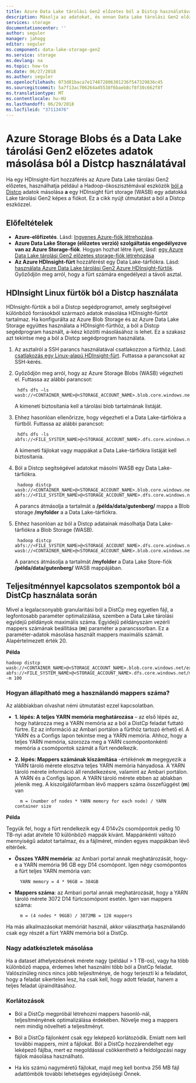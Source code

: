 ```yaml
---
title: Azure Data Lake tárolási Gen2 előzetes ból a Distcp használatával adatait átmásolhatja |} Microsoft Docs
description: Másolja az adatokat, és onnan Data Lake tárolási Gen2 előzetes ból a Distcp eszközzel
services: storage
documentationcenter: ''
author: seguler
manager: jahogg
editor: seguler
ms.component: data-lake-storage-gen2
ms.service: storage
ms.devlang: na
ms.topic: how-to
ms.date: 06/27/2018
ms.author: seguler
ms.openlocfilehash: 073d81baca7e174872806301236f547329836c45
ms.sourcegitcommit: 5a7f13ac706264a45538f6baeb8cf8f30c662f8f
ms.translationtype: MT
ms.contentlocale: hu-HU
ms.lasthandoff: 06/29/2018
ms.locfileid: "37113476"
---
```

# <a name="use-distcp-to-copy-data-between-azure-storage-blobs-and-data-lake-storage-gen2-preview"></a>Azure Storage Blobs és a Data Lake tárolási Gen2 előzetes adatok másolása ból a Distcp használatával

Ha egy HDInsight-fürt hozzáférés az Azure Data Lake tárolási Gen2 előzetes, használhatja például a Hadoop-ökoszisztémával eszközök [ból a Distcp](https://hadoop.apache.org/docs/stable/hadoop-distcp/DistCp.html) adatok másolása **a** egy HDInsight fürt storage (WASB) egy adatokká Lake tárolási Gen2 képes a fiókot. Ez a cikk nyújt útmutatást a ból a Distcp eszközzel.

## <a name="prerequisites"></a>Előfeltételek

* **Azure-előfizetés**. Lásd: [Ingyenes Azure-fiók létrehozása](https://azure.microsoft.com/pricing/free-trial/).
* **Azure Data Lake Storage (előzetes verzió) szolgáltatás engedélyezve van az Azure Storage-fiók**. Hogyan hozhat létre ilyet, lásd: [egy Azure Data Lake tárolási Gen2 előzetes storage-fiók létrehozása](quickstart-create-account.md)
* **Az Azure HDInsight-fürt** hozzáférést egy Data Lake-tárfiókra. Lásd: [használata Azure Data Lake tárolási Gen2 Azure HDInsight-fürtök](use-hdi-cluster.md). Győződjön meg arról, hogy a fürt számára engedélyezi a távoli asztal.

## <a name="use-distcp-from-an-hdinsight-linux-cluster"></a>HDInsight Linux fürtök ból a Distcp használata

HDInsight-fürtök a ból a Distcp segédprogramot, amely segítségével különböző forrásokból származó adatok másolása HDInsight-fürtöt tartalmaz. Ha konfigurálta az Azure Blob Storage és az Azure Data Lake Storage együttes használata a HDInsight-fürthöz, a ból a Distcp segédprogram használt, a-kész közötti másolásához is lehet. Ez a szakasz azt tekintse meg a ból a Distcp segédprogram használata.

1. Az asztalról a SSH parancs használatával csatlakozzon a fürthöz. Lásd: [csatlakozás egy Linux-alapú HDInsight-fürt](../../hdinsight/hdinsight-hadoop-linux-use-ssh-unix.md). Futtassa a parancsokat az SSH-kérés.

2. Győződjön meg arról, hogy az Azure Storage Blobs (WASB) végezheti el. Futtassa az alábbi parancsot:

        hdfs dfs –ls wasb://<CONTAINER_NAME>@<STORAGE_ACCOUNT_NAME>.blob.core.windows.net/

    A kimeneti biztosítania kell a tárolási blob tartalmának listáját.

3. Ehhez hasonlóan ellenőrizze, hogy végezheti el a Data Lake-tárfiókra a fürtből. Futtassa az alábbi parancsot:

        hdfs dfs -ls abfs://<FILE_SYSTEM_NAME>@<STORAGE_ACCOUNT_NAME>.dfs.core.windows.net/

    A kimeneti fájlokat vagy mappákat a Data Lake-tárfiókra listáját kell biztosítania.

4. Ból a Distcp segítségével adatokat másolni WASB egy Data Lake-tárfiókra.

        hadoop distcp wasb://<CONTAINER_NAME>@<STORAGE_ACCOUNT_NAME>.blob.core.windows.net/example/data/gutenberg abfs://<FILE_SYSTEM_NAME>@<STORAGE_ACCOUNT_NAME>.dfs.core.windows.net/myfolder

    A parancs átmásolja a tartalmát a **/példa/data/gutenberg/** mappa a Blob storage **/myfolder** a a Data Lake-tárfiókra.

5. Ehhez hasonlóan az ból a Distcp adatainak másolhatja Data Lake-tárfiókra a Blob Storage (WASB).

        hadoop distcp abfs://<FILE_SYSTEM_NAME>@<STORAGE_ACCOUNT_NAME>.dfs.core.windows.net/myfolder wasb://<CONTAINER_NAME>@<STORAGE_ACCOUNT_NAME>.blob.core.windows.net/example/data/gutenberg

    A parancs átmásolja a tartalmát **/myfolder** a Data Lake Store-fiók **/példa/data/gutenberg/** WASB mappájában.

## <a name="performance-considerations-while-using-distcp"></a>Teljesítménnyel kapcsolatos szempontok ból a DistCp használata során

Mivel a legalacsonyabb granularitási ból a DistCp meg egyetlen fájl, a legfontosabb paraméter optimalizálása, szemben a Data Lake tárolási egyidejű példányok maximális száma. Egyidejű példányszám vezérli mappers számának beállítása (**m**) paraméter a parancssorban. Ez a paraméter-adatok másolása használt mappers maximális számát. Alapértelmezett érték 20.

**Példa**

    hadoop distcp wasb://<CONTAINER_NAME>@<STORAGE_ACCOUNT_NAME>.blob.core.windows.net/example/data/gutenberg abfs://<FILE_SYSTEM_NAME>@<STORAGE_ACCOUNT_NAME>.dfs.core.windows.net/myfolder -m 100

### <a name="how-do-i-determine-the-number-of-mappers-to-use"></a>Hogyan állapítható meg a használandó mappers száma?

Az alábbiakban olvashat némi útmutatást ezzel kapcsolatban.

* **1. lépés: A teljes YARN memória meghatározása** – az első lépés az, hogy határozza meg a YARN memória az a ból a DistCp feladat futtató fürtre. Ez az információ az Ambari portálon a fürthöz tartozó érhető el. A YARN és a Configs lapon tekintse meg a YARN memória. Ahhoz, hogy a teljes YARN memória, szorozza meg a YARN csomópontonkénti memória a csomópontok számát a fürt rendelkezik.

* **2. lépés: Mappers számának kiszámítása** -értékének **m** megegyezik a YARN tároló mérete elosztva teljes YARN memória hányadosa. A YARN tároló mérete információ áll rendelkezésre, valamint az Ambari portálon. A YARN és a Configs lapon. A YARN tároló mérete ebben az ablakban jelenik meg. A kiszolgálófarmban lévő mappers száma összefüggést (**m**) van

        m = (number of nodes * YARN memory for each node) / YARN container size

**Példa**

Tegyük fel, hogy a fürt rendelkezik egy 4 D14v2s csomópontok pedig 10 TB-nyi adat átvitele 10 különböző mappák kívánt. Mappánkénti változó mennyiségű adatot tartalmaz, és a fájlméret, minden egyes mappákban lévő eltérőek.

* **Összes YARN memória**: az Ambari portal annak meghatározását, hogy-e a YARN memória 96 GB egy D14 csomópont. Igen négy csomópontos a fürt teljes YARN memória van: 

        YARN memory = 4 * 96GB = 384GB

* **Mappers száma**: az Ambari portal annak meghatározását, hogy a YARN tároló mérete 3072 D14 fürtcsomópont esetén. Igen van mappers száma:

        m = (4 nodes * 96GB) / 3072MB = 128 mappers

Ha más alkalmazásokat memóriát használ, akkor választhatja használandó csak egy részét a fürt YARN memória ból a DistCp.

### <a name="copying-large-datasets"></a>Nagy adatkészletek másolása

Ha a dataset áthelyezésének mérete nagy (például > 1 TB-os), vagy ha több különböző mappa, érdemes lehet használni több ból a DistCp feladat. Valószínűleg nincs nincs jobb teljesítménye, de hogy terjeszti ki a feladatot, hogy a feladat sikertelen lesz, ha csak kell, hogy adott feladat, hanem a teljes feladat újraindításához.

### <a name="limitations"></a>Korlátozások

* Ból a DistCp megpróbál létrehozni mappers hasonló-nál, teljesítményének optimalizálása érdekében. Növelje meg a mappers nem mindig növelheti a teljesítményt.

* Ból a DistCp fájlonként csak egy leképező korlátozódik. Emiatt nem kell további mappers, mint a fájlokat. Ból a DistCp hozzárendelhet egy leképező fájlba, mert ez megoldással csökkenthető a feldolgozási nagy fájlok másolása használható.

* Ha kis számú nagyméretű fájlokat, majd meg kell bontva 256 MB fájl adattömbök további lehetséges egyidejűségi Önnek. 
